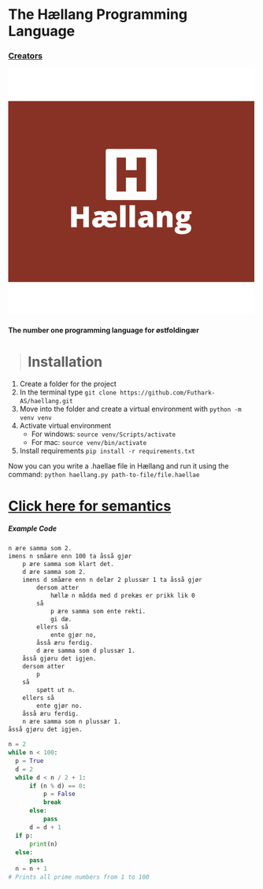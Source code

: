# The Hællang Programming Language

### [Creators](https://github.com/Futhark-AS/haellang/blob/main/CONTRIBUTORS.md)

![Hællang Logo](logo/Haellang_logo.png)

#### The number one programming language for østfoldingær

> # Installation

1. Create a folder for the project
2. In the terminal type `git clone https://github.com/Futhark-AS/haellang.git`
3. Move into the folder and create a virtual environment with `python -m venv venv`
4. Activate virtual environment
   - For windows: `source venv/Scripts/activate`
   - For mac: `source venv/bin/activate`
5. Install requirements `pip install -r requirements.txt`

Now you can you write a .haellae file in Hællang and run it using the command: `python haellang.py path-to-file/file.haellae`

# [Click here for semantics](https://github.com/Futhark-AS/haellang/blob/main/SEMANTICS.md)

##### Example Code

```
n ære samma som 2.
imens n småære enn 100 ta åsså gjør
    p ære samma som klart det.
    d ære samma som 2.
    imens d småære enn n delær 2 plussær 1 ta åsså gjør
        dersom atter
            hællæ n mådda med d prekæs er prikk lik 0
        så
            p ære samma som ente rekti.
            gi dæ.
        ellers så
            ente gjør no,
        åsså æru ferdig.
        d ære samma som d plussær 1.
    åsså gjøru det igjen.
    dersom atter
        p
    så
        spøtt ut n.
    ellers så
        ente gjør no.
    åsså æru ferdig.
    n ære samma som n plussær 1.
åsså gjøru det igjen.
```

```python
n = 2
while n < 100:
  p = True
  d = 2
  while d < n / 2 + 1:
      if (n % d) == 0:
          p = False
          break
      else:
          pass
      d = d + 1
  if p:
      print(n)
  else:
      pass
  n = n + 1
# Prints all prime numbers from 1 to 100
```

